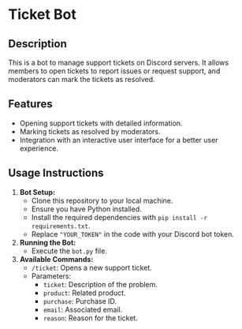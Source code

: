 <h1>Ticket Bot</h1>
    <h2>Description</h2>
    <p>This is a bot to manage support tickets on Discord servers. It allows members to open tickets to report issues or request support, and moderators can mark the tickets as resolved.</p>

<h2>Features</h2>
    <ul>
        <li>Opening support tickets with detailed information.</li>
        <li>Marking tickets as resolved by moderators.</li>
        <li>Integration with an interactive user interface for a better user experience.</li>
    </ul>

<h2>Usage Instructions</h2>

  <ol>
        <li><strong>Bot Setup:</strong>
            <ul>
                <li>Clone this repository to your local machine.</li>
                <li>Ensure you have Python installed.</li>
                <li>Install the required dependencies with <code>pip install -r requirements.txt</code>.</li>
                <li>Replace <code>"YOUR_TOKEN"</code> in the code with your Discord bot token.</li>
            </ul>
        </li>
        <li><strong>Running the Bot:</strong>
            <ul>
                <li>Execute the <code>bot.py</code> file.</li>
            </ul>
        </li>
        <li><strong>Available Commands:</strong>
            <ul>
                <li><code>/ticket</code>: Opens a new support ticket.</li>
                <li>Parameters:
                    <ul>
                        <li><code>ticket</code>: Description of the problem.</li>
                        <li><code>product</code>: Related product.</li>
                        <li><code>purchase</code>: Purchase ID.</li>
                        <li><code>email</code>: Associated email.</li>
                        <li><code>reason</code>: Reason for the ticket.</li>
                    </ul>
                </li>
            </ul>
        </li>
    </ol>
</body>
</html>
